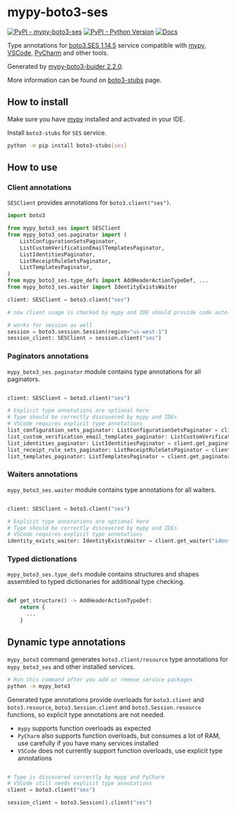 # mypy-boto3-ses

[![PyPI - mypy-boto3-ses](https://img.shields.io/pypi/v/mypy-boto3-ses.svg?color=blue)](https://pypi.org/project/mypy-boto3-ses)
[![PyPI - Python Version](https://img.shields.io/pypi/pyversions/mypy-boto3-ses.svg?color=blue)](https://pypi.org/project/mypy-boto3-ses)
[![Docs](https://img.shields.io/readthedocs/mypy-boto3-builder.svg?color=blue)](https://mypy-boto3-builder.readthedocs.io/)

Type annotations for
[boto3.SES 1.14.5](https://boto3.amazonaws.com/v1/documentation/api/1.14.5/reference/services/ses.html#SES) service
compatible with [mypy](https://github.com/python/mypy), [VSCode](https://code.visualstudio.com/),
[PyCharm](https://www.jetbrains.com/pycharm/) and other tools.

Generated by [mypy-boto3-buider 2.2.0](https://github.com/vemel/mypy_boto3_builder).

More information can be found on [boto3-stubs](https://pypi.org/project/boto3-stubs/) page.

## How to install

Make sure you have [mypy](https://github.com/python/mypy) installed and activated in your IDE.

Install `boto3-stubs` for `SES` service.

```bash
python -m pip install boto3-stubs[ses]
```

## How to use

### Client annotations

`SESClient` provides annotations for `boto3.client("ses")`.

```python
import boto3

from mypy_boto3_ses import SESClient
from mypy_boto3_ses.paginator import (
    ListConfigurationSetsPaginator,
    ListCustomVerificationEmailTemplatesPaginator,
    ListIdentitiesPaginator,
    ListReceiptRuleSetsPaginator,
    ListTemplatesPaginator,
)
from mypy_boto3_ses.type_defs import AddHeaderActionTypeDef, ...
from mypy_boto3_ses.waiter import IdentityExistsWaiter

client: SESClient = boto3.client("ses")

# now client usage is checked by mypy and IDE should provide code auto-complete

# works for session as well
session = boto3.session.Session(region="us-west-1")
session_client: SESClient = session.client("ses")
```

### Paginators annotations

`mypy_boto3_ses.paginator` module contains type annotations for all paginators.

```python

client: SESClient = boto3.client("ses")

# Explicit type annotations are optional here
# Type should be correctly discovered by mypy and IDEs
# VSCode requires explicit type annotations
list_configuration_sets_paginator: ListConfigurationSetsPaginator = client.get_paginator("list_configuration_sets")
list_custom_verification_email_templates_paginator: ListCustomVerificationEmailTemplatesPaginator = client.get_paginator("list_custom_verification_email_templates")
list_identities_paginator: ListIdentitiesPaginator = client.get_paginator("list_identities")
list_receipt_rule_sets_paginator: ListReceiptRuleSetsPaginator = client.get_paginator("list_receipt_rule_sets")
list_templates_paginator: ListTemplatesPaginator = client.get_paginator("list_templates")
```


### Waiters annotations

`mypy_boto3_ses.waiter` module contains type annotations for all waiters.

```python

client: SESClient = boto3.client("ses")

# Explicit type annotations are optional here
# Type should be correctly discovered by mypy and IDEs
# VSCode requires explicit type annotations
identity_exists_waiter: IdentityExistsWaiter = client.get_waiter("identity_exists")
```





### Typed dictionations

`mypy_boto3_ses.type_defs` module contains structures and shapes assembled
to typed dictionaries for additional type checking.

```python

def get_structure() -> AddHeaderActionTypeDef:
    return {
      ...
    }
```


## Dynamic type annotations

`mypy_boto3` command generates `boto3.client/resource` type annotations for
`mypy_boto3_ses` and other installed services.

```bash
# Run this command after you add or remove service packages
python -m mypy_boto3
```

Generated type annotations provide overloads for `boto3.client` and `boto3.resource`,
`boto3.Session.client` and `boto3.Session.resource` functions,
so explicit type annotations are not needed.

- `mypy` supports function overloads as expected
- `PyCharm` also supports function overloads, but consumes a lot of RAM, use carefully if you have many services installed
- `VSCode` does not currently support function overloads, use explicit type annotations

```python

# Type is discovered correctly by mypy and PyCharm
# VSCode still needs explicit type annotations
client = boto3.client("ses")

session_client = boto3.Session().client("ses")
```
